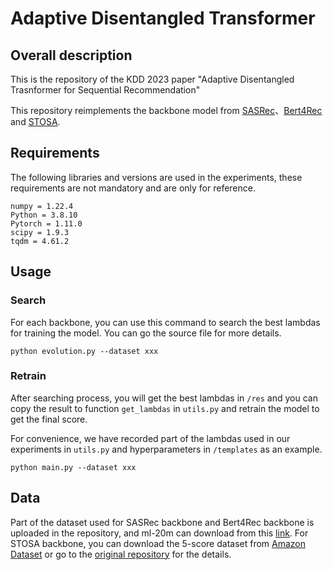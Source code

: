 # Adaptive Disentangled Transformer

## Overall description

This is the repository of the KDD 2023 paper "Adaptive Disentangled Trasnformer for Sequential Recommendation"

This repository reimplements the backbone model from [SASRec](https://github.com/pmixer/SASRec.pytorch)、[Bert4Rec](https://github.com/FeiSun/BERT4Rec) and [STOSA](https://github.com/zfan20/STOSA).



## Requirements

The following libraries and versions are used in the experiments, these requirements are not mandatory and are only for reference.

```
numpy = 1.22.4
Python = 3.8.10
Pytorch = 1.11.0
scipy = 1.9.3
tqdm = 4.61.2
```

 

## Usage

### Search

For each backbone, you can use this command to search the best lambdas for training the model. You can go the source file for more details.

```
python evolution.py --dataset xxx
```



### Retrain

After searching process, you will get the best lambdas in `/res` and you can copy the result to function `get_lambdas` in `utils.py` and retrain the model to get the final score. 

For convenience, we have recorded part of the lambdas used in our experiments in `utils.py` and hyperparameters in `/templates` as an example.

```
python main.py --dataset xxx
```



## Data

Part of the dataset used for SASRec backbone and Bert4Rec backbone is uploaded in the repository, and ml-20m can download from this [link](https://grouplens.org/datasets/movielens/). For STOSA backbone, you can download the 5-score dataset from [Amazon Dataset](https://jmcauley.ucsd.edu/data/amazon/) or go to the [original repository](https://github.com/zfan20/STOSA) for the details.